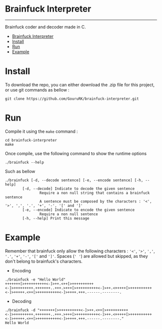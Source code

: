 # Brainfuck Interpreter
___

Brainfuck coder and decoder made in C.

- [Brainfuck Interpreter](#brainfuck-interpreter)
- [Install](#install)
- [Run](#run)
- [Example](#example)

# Install

To download the repo, you can either download the .zip file for this project, or use git commands as bellow :
```shell
git clone https://github.com/GouruRK/brainfuck-interpreter.git
```

# Run

Compile it using the `make` command :
```shell
cd brainfuck-interpreter
make
```

Once compile, use the following command to show the runtime options
```shell
./brainfuck --help
```
Such as bellow
```
./brainfuck [-d, --decode sentence] [-e, --encode sentence] [-h, --help]
        [-d, --decode] Indicate to decode the given sentence
                Require a non null string that contains a brainfuck sentence
                A sentence must be composed by the characters : '<', '>', ',', '.', '+', '-', '[' and ']'
        [-e, --encode] Indicate to encode the given sentence
                Require a non null sentence
        [-h, --help] Print this message
```

# Example

Remember that brainfuck only allow the following characters : `'<'`, `'>'`, `','`, `'.'`, `'+'`, `'-'`, `'['` and `']'`. Spaces (`' '`) are allowed but skipped, as they don't belong to brainfuck's characters.

* Encoding
```shell
./brainfuck -e "Hello World"
+++++++[>++++++++++<-]>++.<++[>++++++++++<-]>+++++++++.+++++++..+++.>+++[>++++++++++<-]>++.<+++++[>++++++++++<-]>+++++.<++[>++++++++++<-]>++++.+++.------.--------.
```

* Decoding 
```shell
./brainfuck -d "+++++++[>++++++++++<-]>++.<++[>++++++++++<-]>+++++++++.+++++++..+++.>+++[>++++++++++<-]>++.<+++++[>++++++++++<-]>+++++.<++[>++++++++++<-]>++++.+++.------.--------."
Hello World
```

